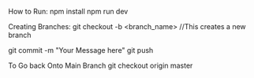 How to Run:
npm install
npm run dev


Creating Branches:
git checkout -b <branch_name> //This creates a new branch

git commit -m "Your Message here"
git push

To Go back Onto Main Branch
git checkout origin master
